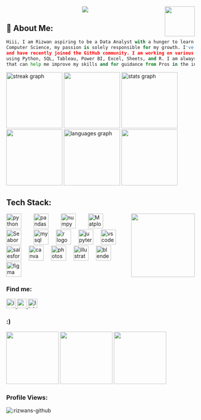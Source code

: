<h1 align="center"><img height ="80" align ="right" src = "https://github.com/Rizwans-github/Rizwans-github/assets/141806496/4bcd62a8-569d-4a5e-be27-9a7d0251c57c" >
    <img  src="https://readme-typing-svg.herokuapp.com/?font=Righteous&size=50&center=true&vCenter=true&width=600&height=50&pause=300&duration=2000&color=FF652F&lines=Hiii+There!+👋;+Welcome+to+my+GitHub+:+);" />
</h1>

## 💫 **About Me:**
```python
Hiii, I am Rizwan aspiring to be a Data Analyst with a hunger to learn and no formal background in
Computer Science, my passion is solely responsible for my growth. I've been working towards this goal
and have recently joined the GitHub community. I am working on various projects to improve at Analytics
using Python, SQL, Tableau, Power BI, Excel, Sheets, and R. I am always up for collaborating on projects
that can help me improve my skills and for guidance from Pros in the industry.
```
<div align="left">
  
  <img src="https://streak-stats.demolab.com?user=Rizwans-github&locale=en&mode=daily&theme=codeSTACKr&hide_border=true&card_width=600&border_radius=5" height="150" alt="streak graph"  />
  <img height="150" src="https://media.giphy.com/media/RdCRnI8IgUkAU/giphy.gif"  />
  
  <img src="https://github-readme-stats.vercel.app/api?username=Rizwans-github&hide_title=true&show_owner=true&hide_rank=false&rank_icon=percentile&show_icons=true&include_all_commits=false&count_private=true&disable_animations=false&card_width=507&theme=codeSTACKr&locale=en&hide_border=true" height="150" alt="stats graph"  />
  <img height="150" src="https://media.giphy.com/media/usXZmmgP9Z7kf39fnq/giphy.gif"  />
  
  <img src="https://github-readme-stats.vercel.app/api/top-langs?username=Rizwans-github&locale=en&hide_title=false&card_width=507&layout=compact&card_width=320&langs_count=5&theme=codeSTACKr&hide_border=true" height="150" alt="languages graph"  />
  <img height="150" src="https://media.giphy.com/media/91UU6YzqF72np1F4Vn/giphy.gif"  />
  
</div>

## **Tech Stack:** 

<img height="170" align ="right" src="https://media.giphy.com/media/4ilFRqgbzbx4c/giphy.gif"  />

<div align="left">
  <img src="https://techstack-generator.vercel.app/python-icon.svg" height="40" alt="python logo"  />
  <img width="25" />
  <img src="https://cdn.jsdelivr.net/gh/devicons/devicon/icons/pandas/pandas-original.svg" height="40" alt="pandas logo"  />
  <img width="25" />
  <img src="https://cdn.jsdelivr.net/gh/devicons/devicon/icons/numpy/numpy-original.svg" height="40" alt="numpy logo"  />
  <img width="25" />
  <img src="https://matplotlib.org/_static/images/documentation.svg" height="40" alt="Matplot"  />
  <img width="25" />
  <img src="https://seaborn.pydata.org/_images/logo-mark-lightbg.svg" height="40" alt="Seaborn"  /> 
  <img width="25" />
  <img src="https://techstack-generator.vercel.app/mysql-icon.svg" height="40" alt="mysql logo"  />
  <img width="12" />
  <img src="https://cdn.jsdelivr.net/gh/devicons/devicon/icons/r/r-original.svg" height="40" alt="r logo"  />
  <img width="12" />
  <img src="https://cdn.jsdelivr.net/gh/devicons/devicon/icons/jupyter/jupyter-original.svg" height="40" alt="jupyter logo"  />
  <img width="12" />
  <img src="https://cdn.jsdelivr.net/gh/devicons/devicon/icons/vscode/vscode-original.svg" height="40" alt="vscode logo"  />
  <img width="12" />
  <img src="https://cdn.jsdelivr.net/gh/devicons/devicon/icons/salesforce/salesforce-original.svg" height="40" alt="salesforce logo"  />
  <img width="12" />
  <img src="https://cdn.jsdelivr.net/gh/devicons/devicon/icons/canva/canva-original.svg" height="40" alt="canva logo"  />
  <img width="12" />
  <img src="https://cdn.jsdelivr.net/gh/devicons/devicon/icons/photoshop/photoshop-plain.svg" height="40" alt="photoshop logo"  />
  <img width="12" />
  <img src="https://cdn.jsdelivr.net/gh/devicons/devicon/icons/illustrator/illustrator-plain.svg" height="40" alt="illustrator logo"  />
  <img width="12" />
  <img src="https://cdn.jsdelivr.net/gh/devicons/devicon/icons/blender/blender-original.svg" height="40" alt="blender logo"  />
  <img width="12" />
  <img src="https://cdn.jsdelivr.net/gh/devicons/devicon/icons/figma/figma-original.svg" height="40" alt="figma logo"  />
  
  
  
</div>


### **Find me:**
<div align="left">
  <a href="https://www.instagram.com/wacky_artistry" target="_blank">
    <img height="25" src="https://img.shields.io/static/v1?message=wacky_artistry&logo=instagram&label=&color=E4405F&logoColor=white&labelColor=&style=for-the-badge" alt="instagram logo" />
  </a>
  <a href="mailto:rizwankhan0964e@gmail.com" target="_blank">
    <img height="25" src="https://img.shields.io/static/v1?message=Gmail&logo=gmail&label=&color=D14836&logoColor=white&labelColor=&style=for-the-badge" alt="gmail logo" />
  </a>
  <a href="https://www.linkedin.com/in/18rizwan" target="_blank">
    <img height="25" src="https://img.shields.io/static/v1?message=LinkedIn&logo=linkedin&label=&color=0077B5&logoColor=white&labelColor=&style=for-the-badge" alt="linkedin logo" />
  </a>
</div>

### :)
<div >
    <img height="140" src="https://github.com/Rizwans-github/MyGifs/blob/main/monster-trio-luffy-zoro-sanji.gif"  />
    <img height="140" src="https://media.giphy.com/media/oxbNORcXx76F2/giphy.gif"  /> <img height="140" src="https://media.giphy.com/media/mlCb3AjEE6N4Q/giphy.gif" 
  
</div> 
    <!--  /> -->
  
### **Profile Views**:
![:rizwans-github](https://count.getloli.com/get/@rizwans-github?theme=rule34)


